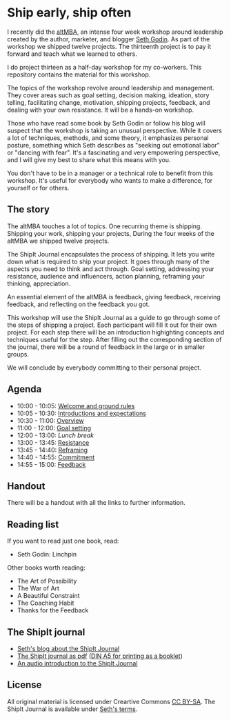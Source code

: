 # Ship early, ship often

I recently did the [altMBA](https://altmba.com), an intense four week workshop around leadership created by the author, marketer, and blogger [Seth Godin](https://en.wikipedia.org/wiki/Seth_Godin). As part of the workshop we shipped twelve projects. The thirteenth project is to pay it forward and teach what we learned to others.

I do project thirteen as a half-day workshop for my co-workers. This repository contains the material for this workshop.

The topics of the workshop revolve around leadership and management. They cover areas such as goal setting, decision making, ideation, story telling, facilitating change, motivation, shipping projects, feedback, and dealing with your own resistance. It will be a hands-on workshop.

Those who have read some book by Seth Godin or follow his blog will suspect that the workshop is taking an unusual perspective. While it covers a lot of techniques, methods, and some theory, it emphasizes personal posture, something which Seth describes as "seeking out emotional labor" or "dancing with fear". It's a fascinating and very empowering perspective, and I will give my best to share what this means with you.

You don't have to be in a manager or a technical role to benefit from this workshop. It's useful for everybody who wants to make a difference, for yourself or for others.

## The story

The altMBA touches a lot of topics. One recurring theme is shipping. Shipping your work, shipping your projects, During the four weeks of the altMBA we shipped twelve projects.

The ShipIt Journal encapsulates the process of shipping. It lets you write down what is required to ship your project. It goes through many of the aspects you need to think and act through. Goal setting, addressing your resistance, audience and influencers, action planning, reframing your thinking, appreciation.

An essential element of the altMBA is feedback, giving feedback, receiving feedback, and reflecting on the feedback you got.

This workshop will use the ShipIt Journal as a guide to go through some of the steps of shipping a project. Each participant will fill it out for their own project. For each step there will be an introduction highighting concepts and techniques useful for the step. After filling out the corresponding section of the journal, there will be a round of feedback in the large or in smaller groups.

We will conclude by everybody committing to their personal project.

## Agenda

* 10:00 - 10:05: [Welcome and ground rules](activities/welcome.md)
* 10:05 - 10:30: [Introductions and expectations](activities/introductions.md)
* 10:30 - 11:00: [Overview](activities/overview.md)
* 11:00 - 12:00: [Goal setting](activities/goal-setting.md)
* 12:00 - 13:00: *Lunch break*
* 13:00 - 13:45: [Resistance](activities/resistance.md)
* 13:45 - 14:40: [Reframing](activities/reframing.md)
* 14:40 - 14:55: [Commitment](activities/commitment.md)
* 14:55 - 15:00: [Feedback](activities/feedback.md)

## Handout

There will be a handout with all the links to further information.

## Reading list

If you want to read just one book, read:

* Seth Godin: Linchpin

Other books worth reading:

* The Art of Possibility
* The War of Art
* A Beautiful Constraint
* The Coaching Habit
* Thanks for the Feedback

## The ShipIt journal

* [Seth's blog about the ShipIt Journal](http://sethgodin.typepad.com/freeprize/2012/05/the-shipit-journal-now-in-free-pdf-format.html)
* [The ShipIt journal as pdf](http://sethgodin.typepad.com/files/theshipitjournal.pdf) ([DIN A5 for printing as a booklet](material/theshipitjournal-for-printing.pdf))
* [An audio introduction to the ShipIt Journal](http://sethgodin.typepad.com/freeprize/2012/05/an-audio-introduction-to-the-shipit-journal.html)

## License

All original material is licensed under Creartive Commons [CC BY-SA](https://creativecommons.org/licenses/by-sa/4.0/). The ShipIt Journal is available under [Seth's terms](http://sethgodin.typepad.com/freeprize/2012/05/the-shipit-journal-now-in-free-pdf-format.html).
